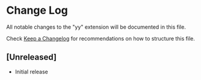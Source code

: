 # Change Log

All notable changes to the "yy" extension will be documented in this file.

Check [Keep a Changelog](http://keepachangelog.com/) for recommendations on how to structure this file.

## [Unreleased]

- Initial release